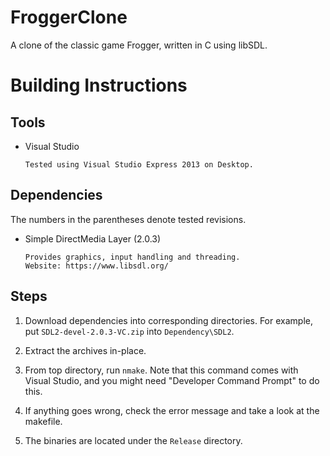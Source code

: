FroggerClone
============

A clone of the classic game Frogger, written in C using libSDL.

Building Instructions
=====================

Tools
-----

*   Visual Studio

        Tested using Visual Studio Express 2013 on Desktop.

Dependencies
------------

The numbers in the parentheses denote tested revisions.

*   Simple DirectMedia Layer (2.0.3)

        Provides graphics, input handling and threading.
        Website: https://www.libsdl.org/

Steps
-----

1.  Download dependencies into corresponding directories. For example,
    put `SDL2-devel-2.0.3-VC.zip` into `Dependency\SDL2`.

2.  Extract the archives in-place.

3.  From top directory, run `nmake`. Note that this command comes with
    Visual Studio, and you might need "Developer Command Prompt" to
    do this.

4.  If anything goes wrong, check the error message and take a look at
    the makefile.

5.  The binaries are located under the `Release` directory.
